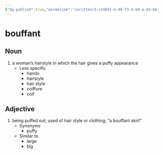 ```yaml
---
{"dg-publish":true,"permalink":"/written/3-c24091-b-d0-f3-4-b9-a-82-bb-6-f30-faf-264-d6/","dgHomeLink":true,"dgPassFrontmatter":false}
---
```


# bouffant


## Noun

1. a woman’s hairstyle in which the hair gives a puffy appearance
	- Less specific
		- hairdo
		- hairstyle
		- hair style
		- coiffure
		- coif

## Adjective

1. being puffed out; used of hair style or clothing; “a bouffant skirt”
	- Synonyms
		- puffy
	- Similar to
		- large
		- big